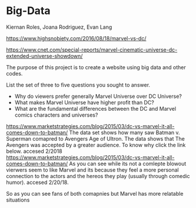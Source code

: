 # Big-Data
Kiernan Roles, Joana Rodriguez, Evan Lang

https://www.highsnobiety.com/2016/08/18/marvel-vs-dc/

https://www.cnet.com/special-reports/marvel-cinematic-universe-dc-extended-universe-showdown/

 
 
The purpose of this project is to create a website using big data and other codes.

List the set of three to five questions you sought to answer. 
- Why do viewers prefer generally Marvel Universe over DC Universe?
- What makes Marvel Universe have higher profit than DC?
- What are the fundamental differences between the DC and Marvel comics characters and universes?

https://www.marketstrategies.com/blog/2015/03/dc-vs-marvel-it-all-comes-down-to-batman/
The data set shows how many saw Batman v. Superman comapred to Avengers Age of Ultron. The data shows that The Avengers was accepted by a greater audience. To know why click the link below. accesed 2/2018
https://www.marketstrategies.com/blog/2015/03/dc-vs-marvel-it-all-comes-down-to-batman/
As you can see while its not a comlepte blowout vierwers seem to like Marvel and its because they feel a more personal connection to the actors and the hereos they play (usually through comedic humor). accesed 2/20/18.

So as you can see fans of both comapnies but Marvel has more relatable situations 
